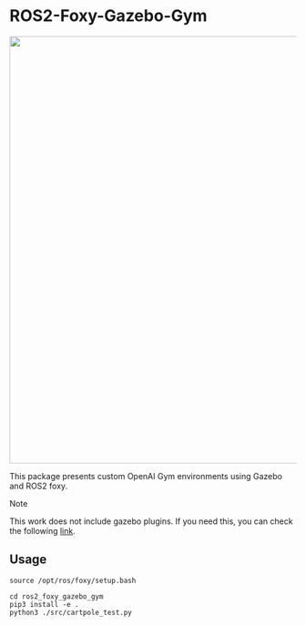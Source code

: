 # ROS2-Foxy-Gazebo-Gym

<p align = "left">
  <img src = "https://github.com/user-attachments/assets/0c5c5d43-d374-4e8f-a69d-5a1bebd38af8" width = 750 />
</p>

This package presents custom OpenAI Gym environments using Gazebo and ROS2 foxy.

> [!NOTE]
> This work does not include gazebo plugins. If you need this, you can check the following [link](https://github.com/SeonilChoi/Gazebo-Plugins-ROS2.git).
>

## Usage

```
source /opt/ros/foxy/setup.bash
```

```
cd ros2_foxy_gazebo_gym
pip3 install -e .
python3 ./src/cartpole_test.py
```
